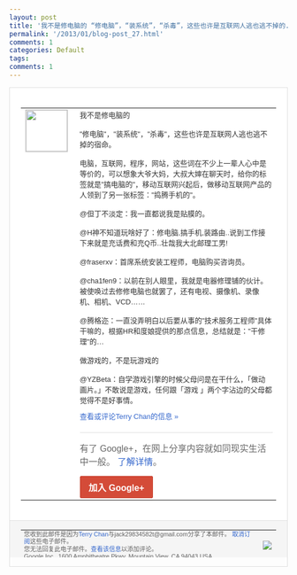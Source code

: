 ```yaml
---
layout: post
title: '我不是修电脑的 “修电脑”，“装系统”，“杀毒”，这些也许是互联网人逃也逃不掉的...'
permalink: '/2013/01/blog-post_27.html'
comments: 1
categories: Default
tags: 
comments: 1
---
```

<!-- X-Notifications: 1:fc5656f030000000 -->

<div style="border:solid 1px #dfdfdf;color:#686868;font:13px Arial"><div style="background-color:#fff;padding:20px;"><table cellpadding="0" cellspacing="0"><tr><td style="padding-right:15px;vertical-align:top"><a href="https://plus.google.com/_/notifications/emlink?emr=14900066512970582018&amp;emid=CNilnez5ibUCFYsCcgodJVYAAA&amp;path=%2F108643996575278738906&amp;dt=1359338317242&amp;uob=8"><img height="75" src="https://lh3.googleusercontent.com/-KKRGTyJ5Bl0/AAAAAAAAAAI/AAAAAAAAtnY/R4QEWIp3Ur0/s75-c-k-a/photo.jpg" style="border:solid 1px #cccccc;" width="75"/></a></td><td style="width:578px;color:#333;font:13px Arial;vertical-align:top"><div style="padding-bottom:10px">我不是修电脑的<br/><br/>"修电脑"，"装系统"，"<wbr/>杀毒"，这些也许是互联网人逃也逃不掉的宿<wbr/>命。<br/><br/>电脑，互联网，程序，网站，这些词在不<wbr/>少上一辈人心中是等价的，可以想象大爷大妈<wbr/>，大叔大婶在聊天时，给你的标签就是"搞电<wbr/>脑的"，移动互联网兴起后，做移动互联网产<wbr/>品的人领到了另一张标签："捣腾手机的"。<wbr/><br/><br/>@但丁不淡定：我一直都说我是贴膜的。<br/><br/>@H<wbr/>神不知道玩啥好了：修电脑,搞手机,装路由<wbr/>..说到工作接下来就是充话费和充Q币..<wbr/>壮哉我大北邮理工男!<br/><br/>@fraserxv：<wbr/>首席系统安装工程师，电脑购买咨询员。<br/><br/>@c<wbr/>ha1fen9：以前在别人眼里，我就是电<wbr/>器修理铺的伙计。被使唤过去修修电脑也就罢<wbr/>了，还有电视、摄像机、录像机、相机、VC<wbr/>D……<br/><br/>@腾格迩：一直没弄明白以后要从事的<wbr/>"技术服务工程师"具体干嘛的，根据HR和<wbr/>度娘提供的那点信息，总结就是："干修理"<wbr/>的…<br/><br/>做游戏的，不是玩游戏的<br/><br/>@YZBeta<wbr/>：自学游戏引擎的时候父母问是在干什么，「<wbr/>做动画片。」不敢说是游戏，任何跟「游戏 」两个字沾边的父母都觉得不是好事情。</div><a href="https://plus.google.com/_/notifications/emlink?emr=14900066512970582018&amp;emid=CNilnez5ibUCFYsCcgodJVYAAA&amp;path=%2F108643996575278738906%2Fposts%2FGKaMurzf4ap%3Fgpinv%3DAMIXal_9kKxlrsziKpXA41uJZ4gezESfPMc1VvVf26R_8gpmMyPkuvDO_pLCdDQ2C1RM4AbY00UPzIMERmhoppnw4dJ4p2x5qafQsYE6PIiquJUXNMgyCNE&amp;dt=1359338317242&amp;uob=8" style="color:#3366CC;text-decoration:none">查看或评论Terry Chan的信息 »</a><div style="margin-top:20px;border-top:solid 1px #dfdfdf"><div style="padding:15px 0;color:#686868;font:16px Arial">有了 Google+，在网上分享内容就如同现实生活中一般。 <a href="http://www.google.com/+/learnmore/" style="color:#3366CC;text-decoration:none">了解详情</a>。</div><a href="https://plus.google.com/_/notifications/emlink?emr=14900066512970582018&amp;emid=CNilnez5ibUCFYsCcgodJVYAAA&amp;path=%2F%3Fgpinv%3DAMIXal_9kKxlrsziKpXA41uJZ4gezESfPMc1VvVf26R_8gpmMyPkuvDO_pLCdDQ2C1RM4AbY00UPzIMERmhoppnw4dJ4p2x5qafQsYE6PIiquJUXNMgyCNE&amp;dt=1359338317242&amp;uob=8" style="display:inline-block;padding:7px 15px;background-color:#d44b38; color:#fff;font-size:16px; font-weight:bold;border-radius:2px;-webkit-border-radius:2px; -moz-border-radius:2px;border:solid 1px #c43b28; white-space:nowrap;text-decoration:none">加入 Google+</a></div></td></tr></table></div><div style="border-top:solid 1px #dfdfdf;padding:0 20px; background-color:#f5f5f5"><table cellpadding="0" cellspacing="0" style="height:50px"><tbody><tr><td style="vertical-align:middle;width:100%; color:#636363;font:11px Arial; line-height:120%">您收到此邮件是因为<a href="https://plus.google.com/_/notifications/emlink?emr=14900066512970582018&amp;emid=CNilnez5ibUCFYsCcgodJVYAAA&amp;path=%2F108643996575278738906%3Fgpinv%3DAMIXal_9kKxlrsziKpXA41uJZ4gezESfPMc1VvVf26R_8gpmMyPkuvDO_pLCdDQ2C1RM4AbY00UPzIMERmhoppnw4dJ4p2x5qafQsYE6PIiquJUXNMgyCNE&amp;dt=1359338317242&amp;uob=8" style="color:#3366CC;text-decoration:none">Terry Chan</a>与jack29834582t@gmail.com分享了本邮件。 <a href="https://plus.google.com/_/notifications/emlink?emr=14900066512970582018&amp;emid=CNilnez5ibUCFYsCcgodJVYAAA&amp;path=%2F_%2Fnonplus%2Femailsettings%3Fgpinv%3DAMIXal_9kKxlrsziKpXA41uJZ4gezESfPMc1VvVf26R_8gpmMyPkuvDO_pLCdDQ2C1RM4AbY00UPzIMERmhoppnw4dJ4p2x5qafQsYE6PIiquJUXNMgyCNE%26est%3DADH5u8XQZXK0vnycFt6rko0_dh5MmMahd8sdoIZfpsTHPi62Of8q3KJ3y2IvVjV6Ecp6GmqulgLf8HriMMLAXzbou9oMzUFvbCiV2m9_WuyhHYF5w-PYoWe_R8S0Evidf2dT0Hx75KpX_cBpQJqKFlJ7hMA1ICnb_Q&amp;dt=1359338317242&amp;uob=8" style="color:#3366CC;text-decoration:none">取消订阅</a>这些电子邮件。<br/>您无法回复此电子邮件。<a href="https://plus.google.com/_/notifications/emlink?emr=14900066512970582018&amp;emid=CNilnez5ibUCFYsCcgodJVYAAA&amp;path=%2F108643996575278738906%2Fposts%2FGKaMurzf4ap%3Fgpinv%3DAMIXal_9kKxlrsziKpXA41uJZ4gezESfPMc1VvVf26R_8gpmMyPkuvDO_pLCdDQ2C1RM4AbY00UPzIMERmhoppnw4dJ4p2x5qafQsYE6PIiquJUXNMgyCNE&amp;dt=1359338317242&amp;uob=8" style="color:#3366CC;text-decoration:none">查看该信息</a>以添加评论。<br/>Google Inc., 1600 Amphitheatre Pkwy, Mountain View, CA 94043 USA<br/></td><td><img src="https://ssl.gstatic.com/s2/oz/images/notifications/logo/google-plus-6617a72bb36cc548861652780c9e6ff1.png"/></td></tr></tbody></table></div></div>